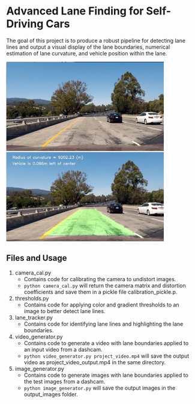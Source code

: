 # Advanced Lane Finding for Self-Driving Cars

The goal of this project is to produce a robust pipeline for detecting lane lines and output a visual display of the lane boundaries, numerical estimation of lane curvature, and vehicle position within the lane.

![Original Image](test_images/test_example1.jpeg)   ![Output Image](output_images/output_example1.jpeg)


## Files and Usage

1. camera_cal.py
    * Contains code for calibrating the camera to undistort images.
    * `python camera_cal.py` will return the camera matrix and distortion coefficients and save them in a pickle file calibration_pickle.p.
2. thresholds.py
    * Contains code for applying color and gradient thresholds to an image to better detect lane lines.
3. lane_tracker.py
    * Contains code for identifying lane lines and highlighting the lane boundaries.
4. video_generator.py
    * Contains code to generate a video with lane boundaries applied to an input video from a dashcam.
    * `python video_generator.py project_video.mp4` will save the output video as project_video_output.mp4 in the same directory.
5. image_generator.py
    * Contains code to generate images with lane boundaries applied to the test images from a dashcam.
    * `python image_generator.py` will save the output images in the output_images folder.
